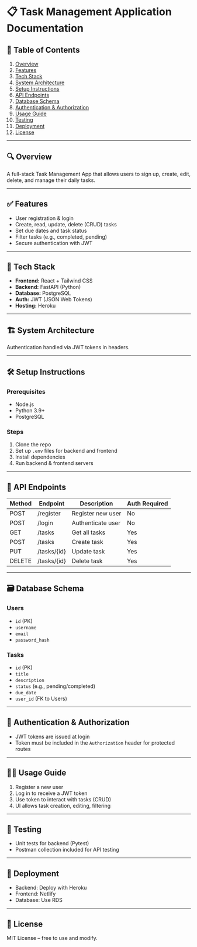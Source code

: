 # 📋 Task Management Application Documentation

## 🧾 Table of Contents
1. [Overview](#overview)
2. [Features](#features)
3. [Tech Stack](#tech-stack)
4. [System Architecture](#system-architecture)
5. [Setup Instructions](#setup-instructions)
6. [API Endpoints](#api-endpoints)
7. [Database Schema](#database-schema)
8. [Authentication & Authorization](#authentication--authorization)
9. [Usage Guide](#usage-guide)
10. [Testing](#testing)
11. [Deployment](#deployment)
14. [License](#license)

---

## 🔍 Overview
A full-stack Task Management App that allows users to sign up, create, edit, delete, and manage their daily tasks.

---

## ✅ Features
- User registration & login
- Create, read, update, delete (CRUD) tasks
- Set due dates and task status
- Filter tasks (e.g., completed, pending)
- Secure authentication with JWT

---

## 🧰 Tech Stack
- **Frontend:** React + Tailwind CSS
- **Backend:** FastAPI (Python)
- **Database:** PostgreSQL
- **Auth:** JWT (JSON Web Tokens)
- **Hosting:** Heroku

---

## 🏗️ System Architecture

Authentication handled via JWT tokens in headers.

---

## 🛠️ Setup Instructions

### Prerequisites
- Node.js
- Python 3.9+
- PostgreSQL

### Steps
1. Clone the repo
2. Set up `.env` files for backend and frontend
3. Install dependencies
4. Run backend & frontend servers

---

## 📡 API Endpoints

| Method | Endpoint             | Description          | Auth Required |
|--------|----------------------|----------------------|---------------|
| POST   | /register            | Register new user    | No            |
| POST   | /login               | Authenticate user    | No            |
| GET    | /tasks               | Get all tasks        | Yes           |
| POST   | /tasks               | Create task          | Yes           |
| PUT    | /tasks/{id}          | Update task          | Yes           |
| DELETE | /tasks/{id}          | Delete task          | Yes           |

---

## 🗃️ Database Schema

### Users
- `id` (PK)
- `username`
- `email`
- `password_hash`

### Tasks
- `id` (PK)
- `title`
- `description`
- `status` (e.g., pending/completed)
- `due_date`
- `user_id` (FK to Users)

---

## 🔐 Authentication & Authorization
- JWT tokens are issued at login
- Token must be included in the `Authorization` header for protected routes

---

## 🧑‍💻 Usage Guide
1. Register a new user
2. Log in to receive a JWT token
3. Use token to interact with tasks (CRUD)
4. UI allows task creation, editing, filtering

---

## 🧪 Testing
- Unit tests for backend (Pytest)
- Postman collection included for API testing

---

## 🚀 Deployment
- Backend: Deploy with Heroku
- Frontend: Netlify
- Database: Use RDS

---

## 📄 License
MIT License – free to use and modify.

